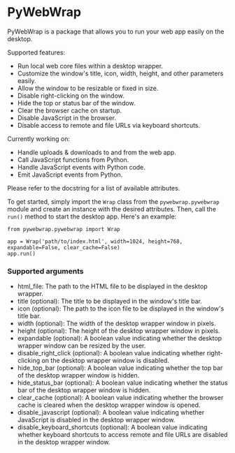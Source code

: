 # PyWebWrap

PyWebWrap is a package that allows you to run your web app easily on the desktop.

Supported features:
 - Run local web core files within a desktop wrapper.
 - Customize the window's title, icon, width, height, and other parameters easily.
 - Allow the window to be resizable or fixed in size.
 - Disable right-clicking on the window.
 - Hide the top or status bar of the window.
 - Clear the browser cache on startup.
 - Disable JavaScript in the browser.
 - Disable access to remote and file URLs via keyboard shortcuts.

Currently working on:
 - Handle uploads & downloads to and from the web app.
 - Call JavaScript functions from Python.
 - Handle JavaScript events with Python code.
 - Emit JavaScript events from Python.

Please refer to the docstring for a list of available attributes.

To get started, simply import the `Wrap` class from the `pywebwrap.pywebwrap` module and create an instance with the desired attributes. 
Then, call the `run()` method to start the desktop app. Here's an example:

```
from pywebwrap.pywebwrap import Wrap

app = Wrap('path/to/index.html', width=1024, height=768, expandable=False, clear_cache=False)
app.run()
```

### Supported arguments
 - html_file: The path to the HTML file to be displayed in the desktop wrapper.
 - title (optional): The title to be displayed in the window's title bar.
 - icon (optional): The path to the icon file to be displayed in the window's title bar.
 - width (optional): The width of the desktop wrapper window in pixels.
 - height (optional): The height of the desktop wrapper window in pixels.
 - expandable (optional): A boolean value indicating whether the desktop wrapper window can be resized by the user.
 - disable_right_click (optional): A boolean value indicating whether right-clicking on the desktop wrapper window is disabled.
 - hide_top_bar (optional): A boolean value indicating whether the top bar of the desktop wrapper window is hidden.
 - hide_status_bar (optional): A boolean value indicating whether the status bar of the desktop wrapper window is hidden.
 - clear_cache (optional): A boolean value indicating whether the browser cache is cleared when the desktop wrapper window is opened.
 - disable_javascript (optional): A boolean value indicating whether JavaScript is disabled in the desktop wrapper window.
 - disable_keyboard_shortcuts (optional): A boolean value indicating whether keyboard shortcuts to access remote and file URLs are disabled in the desktop wrapper window.
